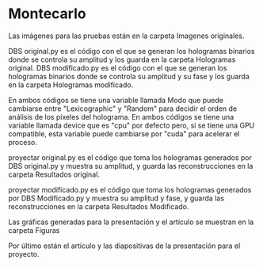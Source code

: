 # Montecarlo

Las imágenes para las pruebas están en la carpeta Imagenes originales.

DBS original.py es el código con el que se generan los hologramas binarios donde se controla su amplitud y los guarda en la carpeta Hologramas original.
DBS modificado.py es el código con el que se generan los hologramas binarios donde se controla su amplitud y su fase y los guarda en la carpeta Hologramas modificado.

En ambos códigos se tiene una variable llamada Modo que puede cambiarse entre "Lexicographic" y "Random" para decidir el orden de análisis de los píxeles del holograma.
En ambos códigos se tiene una variable llamada device que es "cpu" por defecto pero, si se tiene una GPU compatible, esta variable puede cambiarse por "cuda" para acelerar el proceso.

proyectar original.py es el código que toma los hologramas generados por DBS original.py y muestra su amplitud, y guarda las reconstrucciones en la carpeta Resultados original.

proyectar modificado.py es el código que toma los hologramas generados por DBS Modificado.py y muestra su amplitud y fase, y guarda las reconstrucciones en la carpeta Resultados Modificado.

Las gráficas generadas para la presentación y el artículo se muestran en la carpeta Figuras 

Por último están el artículo y las diapositivas de la presentación para el proyecto.


